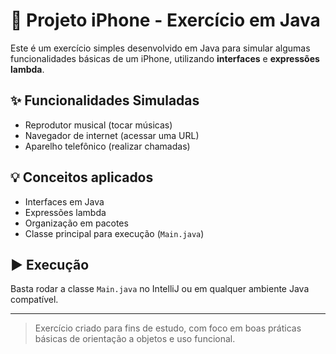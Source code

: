 
# 📱 Projeto iPhone - Exercício em Java

Este é um exercício simples desenvolvido em Java para simular algumas funcionalidades básicas de um iPhone, utilizando **interfaces** e **expressões lambda**.

## ✨ Funcionalidades Simuladas

- Reprodutor musical (tocar músicas)
- Navegador de internet (acessar uma URL)
- Aparelho telefônico (realizar chamadas)

## 💡 Conceitos aplicados

- Interfaces em Java
- Expressões lambda
- Organização em pacotes
- Classe principal para execução (`Main.java`)

## ▶️ Execução

Basta rodar a classe `Main.java` no IntelliJ ou em qualquer ambiente Java compatível.

---

> Exercício criado para fins de estudo, com foco em boas práticas básicas de orientação a objetos e uso funcional.


